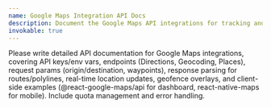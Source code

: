 ```yaml
---
name: Google Maps Integration API Docs
description: Document the Google Maps API integrations for tracking and navigation.
invokable: true
---
```


Please write detailed API documentation for Google Maps integrations, covering API keys/env vars, endpoints (Directions, Geocoding, Places), request params (origin/destination, waypoints), response parsing for routes/polylines, real-time location updates, geofence overlays, and client-side examples (@react-google-maps/api for dashboard, react-native-maps for mobile). Include quota management and error handling.
